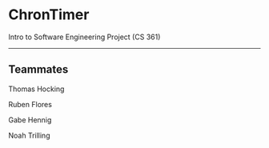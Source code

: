 # ChronTimer
Intro to Software Engineering Project (CS 361)

______

Teammates
-------------
Thomas Hocking

Ruben Flores

Gabe Hennig

Noah Trilling
